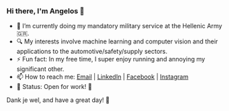 ### Hi there, I'm Angelos 👋

- 🔭 I’m currently doing my mandatory military service at the Hellenic Army 🇬🇷.
- 🔍 My interests involve machine learning and computer vision and their applications to the automotive/safety/supply sectors.
- ⚡ Fun fact: In my free time, I super enjoy running and annoying my significant other.
- 📫 How to reach me: [Email](mailto:angelosspyr@outlook.com) | [LinkedIn](https://www.linkedin.com/in/angelos-spyrakis/) | [Facebook](https://www.facebook.com/angelos.spy) | [Instagram](https://www.instagram.com/agel.sp/)
- 🚥 Status: Open for work! 🎯

Dank je wel, and have a great day! 🤗
